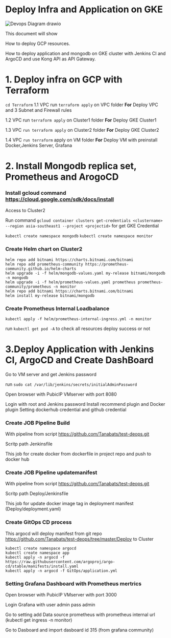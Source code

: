 
# Deploy Infra and Application on GKE

 ![Devops Diagram drawio](https://user-images.githubusercontent.com/22216934/194110881-df9de51b-5977-424d-b233-e8dab5bfb860.png) 

This document will show

How to deploy GCP resources.

How to deploy application and mongodb on GKE cluster with Jenkins CI and ArgoCD and use Kong API as API Gateway.

# 1. Deploy infra on GCP with Terraform


`cd Terraform`
1.1 VPC run `terraform apply` on VPC folder
**For** Deploy VPC and 3 Subnet and Firewall rules

1.2 VPC run `terraform apply` on Cluster1 folder
**For** Deploy GKE Cluster1

1.3 VPC `run terraform apply` on Cluster2 folder
**For** Deploy GKE Cluster2

1.4 VPC `run terraform` apply on VM folder
**For** Deploy VM with preinstall Docker,Jenkins Server, Grafana

  
# 2. Install Mongodb replica set, Prometheus and ArogoCD

### Install gcloud command https://cloud.google.com/sdk/docs/install

Access to Cluster2

Run command `gcloud container clusters get-credentials <clustername> --region asia-southeast1 --project <projectid>` for get GKE Credential
  
`kubectl create namespace mongodb`
`kubectl create namespace monitor`

### Create Helm chart on Cluster2
```
helm repo add bitnami https://charts.bitnami.com/bitnami
helm repo add prometheus-community https://prometheus-community.github.io/helm-charts
helm upgrade -i -f helm/mongodb-values.yaml my-release bitnami/mongodb -n mongodb
helm upgrade -i -f helm/prometheus-values.yaml prometheus prometheus-community/prometheus -n monitor
helm repo add bitnami https://charts.bitnami.com/bitnami
helm install my-release bitnami/mongodb
```


### Create Prometheus Internal Loadbalance
`kubectl apply -f helm/prometheus-internal-ingress.yml -n monitor`

  
run `kubectl get pod -A` to check all resources deploy success or not

  


# 3.Deploy Application with Jenkins CI, ArgoCD and Create DashBoard


Go to VM server and get Jenkins password

run `sudo cat /var/lib/jenkins/secrets/initialAdminPassword`

Open browser with PubicIP VMserver with port 8080

Login with root and Jenkins password
Install recommend plugin and Docker plugin
Setting dockerhub credential and github credential


### Create JOB Pipeline Build
With pipeline from script https://github.com/Tanabats/test-deops.git

Scritp path Jenkinsfile

This job for create docker from dockerfile in project repo and push to docker hub

### Create JOB Pipeline updatemanifest
With pipeline from script https://github.com/Tanabats/test-deops.git

Scritp path Deploy/Jenkinsfile

This job for update docker image tag in deployment manifest (Deploy/deployment.yaml)


### Create GitOps CD process

This argocd will deploy manifest from git repo https://github.com/Tanabats/test-deops/tree/master/Deploy  to Cluster

```
kubectl create namespace argocd
kubectl create namespace app
kubectl apply -n argocd -f https://raw.githubusercontent.com/argoproj/argo-cd/stable/manifests/install.yaml
kubectl apply -n argocd -f GitOps/application.yml
```


### Setting Grafana Dashboard with Prometheus mertrics
Open browser with PubicIP VMserver with port 3000

Login Grafana with user admin pass admin

Go to setting add Data source prometheus with prometheus internal url (kubectl get ingress -n monitor)

Go to Dasboard and import dasboard id 315 (from grafana community)

```
